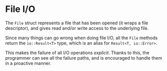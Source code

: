 # File I/O

The `File` struct represents a file that has been opened (it wraps a file
descriptor), and gives read and/or write access to the underlying file.

Since many things can go wrong when doing file I/O, all the `File` methods
return the `io::Result<T>` type, which is an alias for `Result<T, io::Error>`.

This makes the failure of all I/O operations *explicit*. Thanks to this, the
programmer can see all the failure paths, and is encouraged to handle them in
a proactive manner.
